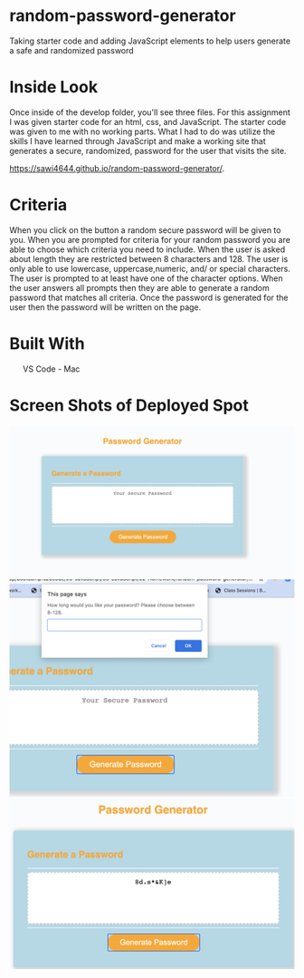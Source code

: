 # random-password-generator
Taking starter code and adding JavaScript elements to help users generate a safe and randomized password

# Inside Look
Once inside of the develop folder, you'll see three files. For this assignment I was given starter code for an html, css, and JavaScript. 
The starter code was given to me with no working parts. What I had to do was utilize the skills I have learned through JavaScript and make a working site that generates a secure, randomized, password for the user that visits the site. 

 https://sawi4644.github.io/random-password-generator/.


# Criteria
When you click on the button a random secure password will be given to you. When you are prompted for criteria for your random password you are able to choose which criteria you need to include. 
When the user is asked about length they are restricted between 8 characters and 128.
The user is only able to use lowercase, uppercase,numeric, and/ or special characters. The user is prompted to at least have one of the character options.
When the user answers all prompts then they are able to generate a random password that matches all criteria. 
Once the password is generated for the user then the password will be written on the page.

# Built With
<ul>VS Code - Mac </ul>

# Screen Shots of Deployed Spot

![updated-webpage](Assets/home.png)
![updated-webpage](Assets/alert.png)
![updated-webpage](Assets/password.png)
